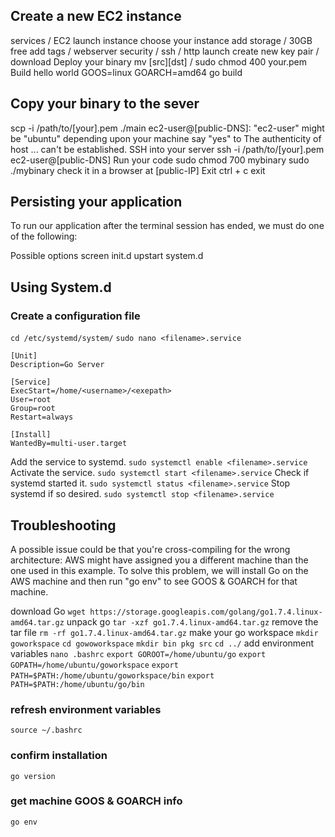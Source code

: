 ## Create a new EC2 instance

services / EC2
launch instance
choose your instance
add storage / 30GB free
add tags / webserver
security / ssh / http
launch
create new key pair / download
Deploy your binary
mv [src][dst] / sudo chmod 400 your.pem
Build hello world
GOOS=linux GOARCH=amd64 go build

## Copy your binary to the sever

scp -i /path/to/[your].pem ./main ec2-user@[public-DNS]:
"ec2-user" might be "ubuntu" depending upon your machine
say "yes" to The authenticity of host ... can't be established.
SSH into your server
ssh -i /path/to/[your].pem ec2-user@[public-DNS]
Run your code
sudo chmod 700 mybinary
sudo ./mybinary
check it in a browser at [public-IP]
Exit
ctrl + c
exit

## Persisting your application

To run our application after the terminal session has ended, we must do one of the following:

Possible options
screen
init.d
upstart
system.d

## Using System.d

### Create a configuration file

`cd /etc/systemd/system/`
`sudo nano <filename>.service`

```
[Unit]
Description=Go Server

[Service]
ExecStart=/home/<username>/<exepath>
User=root
Group=root
Restart=always

[Install]
WantedBy=multi-user.target
```

Add the service to systemd.
`sudo systemctl enable <filename>.service`
Activate the service.
`sudo systemctl start <filename>.service`
Check if systemd started it.
`sudo systemctl status <filename>.service`
Stop systemd if so desired.
`sudo systemctl stop <filename>.service`

## Troubleshooting

A possible issue could be that you're cross-compiling for the wrong architecture: AWS might have assigned you a different machine than the one used in this example. To solve this problem, we will install Go on the AWS machine and then run "go env" to see GOOS & GOARCH for that machine.

download Go
`wget https://storage.googleapis.com/golang/go1.7.4.linux-amd64.tar.gz`
unpack go
`tar -xzf go1.7.4.linux-amd64.tar.gz`
remove the tar file
`rm -rf go1.7.4.linux-amd64.tar.gz`
make your go workspace
`mkdir goworkspace`
`cd gowoworkspace`
`mkdir bin pkg src`
`cd ../`
add environment variables
`nano .bashrc`
`export GOROOT=/home/ubuntu/go`
`export GOPATH=/home/ubuntu/goworkspace`
`export PATH=$PATH:/home/ubuntu/goworkspace/bin`
`export PATH=$PATH:/home/ubuntu/go/bin`

### refresh environment variables

`source ~/.bashrc`

### confirm installation

`go version`

### get machine GOOS & GOARCH info

`go env`
